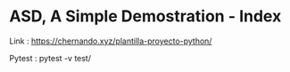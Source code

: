 # ASD, A Simple Demostration - Index

Link : https://chernando.xyz/plantilla-proyecto-python/

Pytest : pytest -v test/